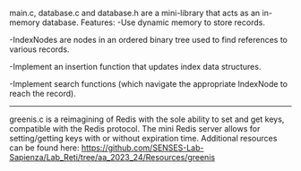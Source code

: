 main.c, database.c and database.h are a mini-library that acts as an in-memory database. Features:
-Use dynamic memory to store records.

-IndexNodes are nodes in an ordered binary tree used to find references to various records.

-Implement an insertion function that updates index data structures.

-Implement search functions (which navigate the appropriate IndexNode to reach the record).


-------------------------------------------------------------------------------------------------------------------


greenis.c is a reimagining of Redis with the sole ability to set and get keys, compatible with the Redis protocol. The mini Redis server allows for setting/getting keys with or without expiration time. Additional resources can be found here:
https://github.com/SENSES-Lab-Sapienza/Lab_Reti/tree/aa_2023_24/Resources/greenis
